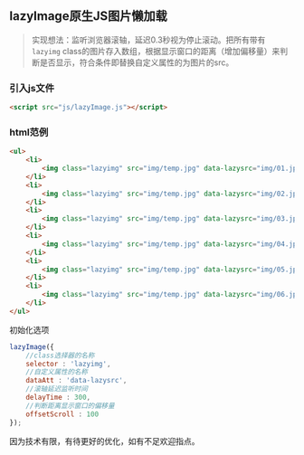 ## lazyImage原生JS图片懒加载
>  实现想法：监听浏览器滚轴，延迟0.3秒视为停止滚动。把所有带有 `lazyimg` class的图片存入数组，根据显示窗口的距离（增加偏移量）来判断是否显示，符合条件即替换自定义属性的为图片的src。

### 引入js文件
```html
<script src="js/lazyImage.js"></script>
```
### html范例
```html
<ul>
    <li>
        <img class="lazyimg" src="img/temp.jpg" data-lazysrc="img/01.jpg" >
    </li>
    <li>
        <img class="lazyimg" src="img/temp.jpg" data-lazysrc="img/02.jpg" >
    </li>
    <li>
        <img class="lazyimg" src="img/temp.jpg" data-lazysrc="img/03.jpg" >
    </li>
    <li>
        <img class="lazyimg" src="img/temp.jpg" data-lazysrc="img/04.jpg" >
    </li>
    <li>
        <img class="lazyimg" src="img/temp.jpg" data-lazysrc="img/05.jpg" >
    </li>
    <li>
        <img class="lazyimg" src="img/temp.jpg" data-lazysrc="img/06.jpg" >
    </li>
</ul>
```
初始化选项
```js
lazyImage({       
    //class选择器的名称
    selector : 'lazyimg',
    //自定义属性的名称
    dataAtt : 'data-lazysrc',
    //滚轴延迟监听时间
    delayTime : 300,
    //判断距离显示窗口的偏移量
    offsetScroll : 100
});
```
因为技术有限，有待更好的优化，如有不足欢迎指点。